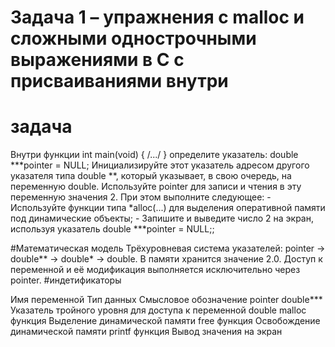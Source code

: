 # Задача 1 – упражнения с malloc и сложными однострочными выражениями в C с присваиваниями внутри
# задача
Внутри функции int main(void) { /.../ } определите указатель: double ***pointer = NULL; Инициализируйте этот указатель адресом другого указателя типа double **, который указывает, в свою очередь, на переменную double. Используйте pointer для записи и чтения в эту переменную значения 2. При этом выполните следующее: - Используйте функции типа *alloc(...) для выделения оперативной памяти под динамические объекты; - Запишите и выведите число 2 на экран, используя указатель double ***pointer = NULL;;

#Математическая модель
Трёхуровневая система указателей:
pointer → double** → double* → double.
В памяти хранится значение 2.0.
Доступ к переменной и её модификация выполняется исключительно через pointer.
#индетификаторы

Имя переменной	Тип данных	Смысловое обозначение
pointer	double***	Указатель тройного уровня для доступа к переменной double
malloc	функция	Выделение динамической памяти
free	функция	Освобождение динамической памяти
printf	функция	Вывод значения на экран
